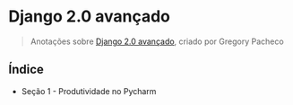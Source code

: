 # Django 2.0 avançado
> Anotações sobre <a href="https://www.udemy.com/course/django-avancado-100-aulas/" target="_blank">Django 2.0 avançado</a>, criado por Gregory Pacheco

## Índice
- Seção 1 - Produtividade no Pycharm 